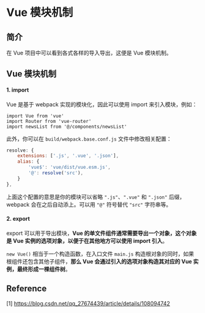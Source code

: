 # Vue 模块机制

## 简介
在 Vue 项目中可以看到各式各样的导入导出，这便是 Vue 模块机制。

## Vue 模块机制
#### 1. import
Vue 是基于 webpack 实现的模块化，因此可以使用 import 来引入模块，例如：
```vue
import Vue from 'vue'
import Router from 'vue-router'
import newsList from '@/components/newsList'
```
此外，你可以在 `build/webpack.base.conf.js` 文件中修改相关配置：
```js
resolve: {
    extensions: ['.js', '.vue', '.json'],
    alias: {
        'vue$': 'vue/dist/vue.esm.js',
        '@': resolve('src'),
    }
},
```
上面这个配置的意思是你的模块可以省略 `".js"`、`".vue"` 和 `".json"` 后缀，webpack 会在之后自动添上。可以用 `"@"` 符号替代 `"src"` 字符串等。

#### 2. export
export 可以用于导出模块，**Vue 的单文件组件通常需要导出一个对象，这个对象是 Vue 实例的选项对象，以便于在其他地方可以使用 import 引入**。

`new Vue()` 相当于一个构造函数，在入口文件 `main.js` 构造根对象的同时，如果根组件还包含其他子组件，**那么 Vue 会通过引入的选项对象构造其对应的 Vue 实例，最终形成一棵组件树**。

## Reference
[1] https://blog.csdn.net/qq_27674439/article/details/108094742